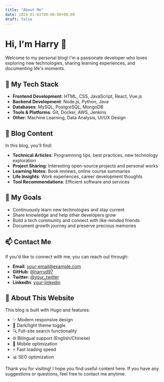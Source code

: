 ```yaml
---
title: "About Me"
date: 2024-01-01T00:00:00+08:00
draft: false
---
```


# Hi, I'm Harry 👋

Welcome to my personal blog! I'm a passionate developer who loves exploring new technologies, sharing learning experiences, and documenting life's moments.

## 🚀 My Tech Stack

- **Frontend Development**: HTML, CSS, JavaScript, React, Vue.js
- **Backend Development**: Node.js, Python, Java
- **Databases**: MySQL, PostgreSQL, MongoDB
- **Tools & Platforms**: Git, Docker, AWS, Jenkins
- **Other**: Machine Learning, Data Analysis, UI/UX Design

## 📝 Blog Content

In this blog, you'll find:

- **Technical Articles**: Programming tips, best practices, new technology exploration
- **Project Sharing**: Interesting open-source projects and personal works
- **Learning Notes**: Book reviews, online course summaries
- **Life Insights**: Work experiences, career development thoughts
- **Tool Recommendations**: Efficient software and services

## 🎯 My Goals

- Continuously learn new technologies and stay current
- Share knowledge and help other developers grow
- Build a tech community and connect with like-minded friends
- Document growth journey and preserve precious memories

## 📫 Contact Me

If you'd like to connect with me, you can reach out through:

- **Email**: [your-email@example.com](mailto:your-email@example.com)
- **GitHub**: [@harryd97](https://github.com/harryd97)
- **Twitter**: [@your_twitter](https://twitter.com/your_twitter)
- **LinkedIn**: [your-linkedin](https://linkedin.com/in/your_linkedin)

## 🎨 About This Website

This blog is built with Hugo and features:

- ✨ Modern responsive design
- 🌙 Dark/light theme toggle
- 🔍 Full-site search functionality
- 🌐 Bilingual support (English/Chinese)
- 📱 Mobile optimization
- ⚡ Fast loading speed
- 📊 SEO optimization

Thank you for visiting! I hope you find useful content here. If you have any suggestions or questions, feel free to contact me anytime.